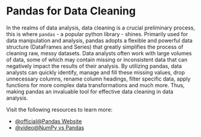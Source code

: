 # Pandas for Data Cleaning 

In the realms of data analysis, data cleaning is a crucial preliminary process, this is where `pandas` - a popular python library - shines. Primarily used for data manipulation and analysis, pandas adopts a flexible and powerful data structure (DataFrames and Series) that greatly simplifies the process of cleaning raw, messy datasets. Data analysts often work with large volumes of data, some of which may contain missing or inconsistent data that can negatively impact the results of their analysis. By utilizing pandas, data analysts can quickly identify, manage and fill these missing values, drop unnecessary columns, rename column headings, filter specific data, apply functions for more complex data transformations and much more. Thus, making pandas an invaluable tool for effective data cleaning in data analysis.

Visit the following resources to learn more:

- [@official@Pandas Website](https://pandas.pydata.org/)
- [@video@NumPy vs Pandas](https://www.youtube.com/watch?v=KHoEbRH46Zk)